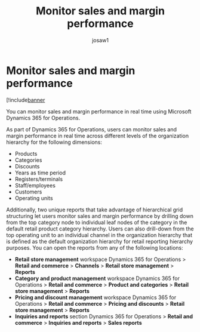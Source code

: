 ﻿---
# required metadata

title: Monitor sales and margin performance
description: You can monitor sales and margin performance in real time using Microsoft Dynamics 365 for Operations.
author: josaw1
manager: AnnBe
ms.date: 04/04/2017
ms.topic: article
ms.prod: 
ms.service: Dynamics365Operations
ms.technology: 

# optional metadata

# ms.search.form: 
# ROBOTS: 
audience: Application User
# ms.devlang: 
# ms.reviewer: 41
ms.search.scope: AX 7.0.0, Operations, Core
# ms.tgt_pltfrm: 
ms.custom: 85123
ms.assetid: ddd15820-c3e6-4607-819e-8cef744ce9c9
ms.search.region: global
ms.search.industry: Retail
ms.author: asharchw
ms.search.validFrom: 2016-02-28
ms.dyn365.ops.version: AX 7.0.0

---

# Monitor sales and margin performance

[!include[banner](includes/banner.md)


You can monitor sales and margin performance in real time using Microsoft Dynamics 365 for Operations.

As part of Dynamics 365 for Operations, users can monitor sales and margin performance in real time across different levels of the organization hierarchy for the following dimensions:

-   Products
-   Categories
-   Discounts
-   Years as time period
-   Registers/terminals
-   Staff/employees
-   Customers
-   Operating units

Additionally, two unique reports that take advantage of hierarchical grid structuring let users monitor sales and margin performance by drilling down from the top category node to individual leaf nodes of the category in the default retail product category hierarchy. Users can also drill-down from the top operating unit to an individual channel in the organization hierarchy that is defined as the default organization hierarchy for retail reporting hierarchy purposes. You can open the reports from any of the following locations:

-   **Retail store management** workspace Dynamics 365 for Operations &gt; **Retail and commerce** &gt; **Channels** &gt; **Retail store management** &gt; **Reports**
-   **Category and product management** workspace Dynamics 365 for Operations &gt; **Retail and commerce** &gt; **Product and categories** &gt; **Retail store management** &gt; **Reports**
-   **Pricing and discount management** workspace Dynamics 365 for Operations &gt; **Retail and commerce** &gt; **Pricing and discounts** &gt; **Retail store management** &gt; **Reports**
-   **Inquiries and reports** section Dynamics 365 for Operations &gt; **Retail and commerce** &gt; **Inquiries and reports** &gt; **Sales reports**


